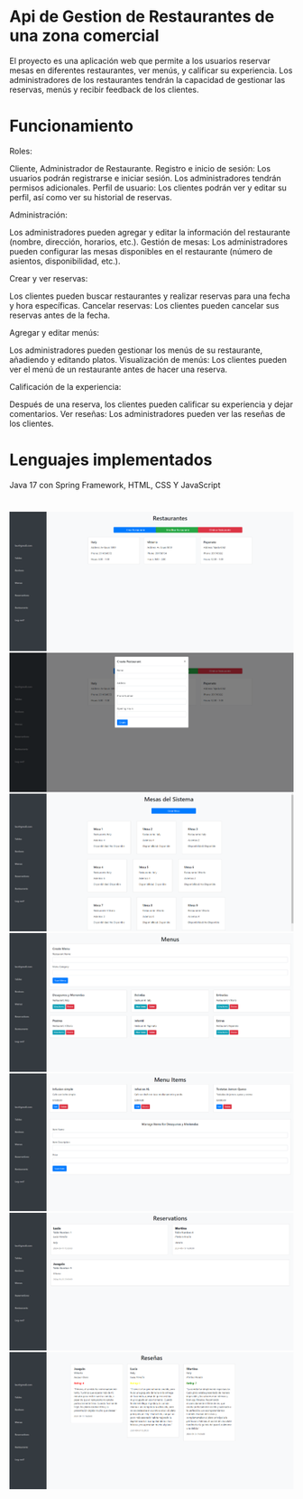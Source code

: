 # Api de Gestion de Restaurantes de una zona comercial

El proyecto es una aplicación web que permite a los usuarios reservar mesas en diferentes restaurantes, ver menús, y calificar su experiencia. 
Los administradores de los restaurantes tendrán la capacidad de gestionar las reservas, menús y recibir feedback de los clientes.

# Funcionamiento

Roles: 

Cliente, Administrador de Restaurante.
Registro e inicio de sesión: Los usuarios podrán registrarse e iniciar sesión. Los administradores tendrán permisos adicionales.
Perfil de usuario: Los clientes podrán ver y editar su perfil, así como ver su historial de reservas.


Administración: 

Los administradores pueden agregar y editar la información del restaurante (nombre, dirección, horarios, etc.).
Gestión de mesas: Los administradores pueden configurar las mesas disponibles en el restaurante (número de asientos, disponibilidad, etc.).


Crear y ver reservas: 

Los clientes pueden buscar restaurantes y realizar reservas para una fecha y hora específicas.
Cancelar reservas: Los clientes pueden cancelar sus reservas antes de la fecha.


Agregar y editar menús: 

Los administradores pueden gestionar los menús de su restaurante, añadiendo y editando platos.
Visualización de menús: Los clientes pueden ver el menú de un restaurante antes de hacer una reserva.


Calificación de la experiencia: 

Después de una reserva, los clientes pueden calificar su experiencia y dejar comentarios.
Ver reseñas: Los administradores pueden ver las reseñas de los clientes.


# Lenguajes implementados

Java 17 con Spring Framework, HTML, CSS Y JavaScript


#

![Presentacion](Images/restaurants.png)
![Restaurante](Images/modal.png)
![Restaurante](Images/tables.png)
![Restaurante](Images/menus.png)
![Restaurante](Images/menusItem.png)
![Restaurante](Images/Reservations.png)
![Restaurante](Images/reviews.png)

